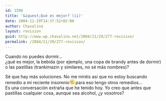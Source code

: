 ```yaml
---
id: 1596
title: '&iquest;Qué es mejor? (ii)'
date: 2004-11-29T14:37:52+02:00
author: Chavalina
layout: revision
guid: http://www.wp.chavalina.net/2004/11/29/277-revision/
permalink: /2004/11/29/277-revision/
---
```

Cuando no puedes dormir…  
&iquest;qué es mejor, la bebida (por ejemplo, una copa de brandy antes de dormir) o las pastillas (trankimazin y similares, no sé más nombres)?

Sé que hay más soluciones. No me miréis as&iacute; que no estoy buscando remedio a mi reciente insomnio![emo](/imagenes/emoticonos/guino.gif) para eso tengo otros remedios…  
Es una conversaci&oacute;n extra&ntilde;a que he tenido hoy. Yo creo que antes que pastillas cualquier cosa, aunque sea alcohol, &iquest;y vosotros?